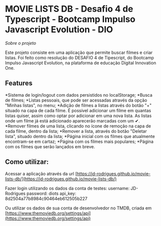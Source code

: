 # MOVIE LISTS DB - Desafio 4 de Typescript - Bootcamp Impulso Javascript Evolution - DIO
  
*Sobre o projeto*

Este projeto consiste em uma aplicação que permite buscar filmes e criar listas. Foi feito como resolução do DESAFIO 4 de Tipescript, do Bootcamp Impulso Javascript Evolution, na plataforma de educação Digital Innovation One.

## Features
*Sistema de login/logout com dados persistidos no localStorage;
*Busca de filmes; 
*Listas pessoais, que pode ser acessadas através da opção "Minhas listas", no menu;
*Adição de filmes a listas através do botão "+" situado na capa de cada filme. É possível adicionar um filme em quantas listas quiser, assim como optar por adicionar em uma nova lista. As listas onde um filme já está adicionado aparecerão marcadas com um ✔.
*Remover filmes de uma lista, clicando no ícone de remoção na capa de cada filme, dentro da lista;
*Remover a lista, através do botão "Deletar lista", situado dentro da lista;
*Página inicial com os filmes que atualmente encontram-se em cartaz;
*Página com os filmes mais populares;
*Página com os filmes que serão lançados em breve.


## Como utilizar:

Acessar a aplicação através da url [https://jd-rodrigues.github.io/movie-lists-db/](https://jd-rodrigues.github.io/movie-lists-db/)

Fazer login utilizando os dados da conta de testes:
username: JD-Rodrigues
password: diots
api_key: 8d2504a77b8984c90464eb612505b227

Ou utilizar os dados de sua conta de desenvolvedor no TMDB, criada em [https://www.themoviedb.org/settings/api](https://www.themoviedb.org/settings/api) 


